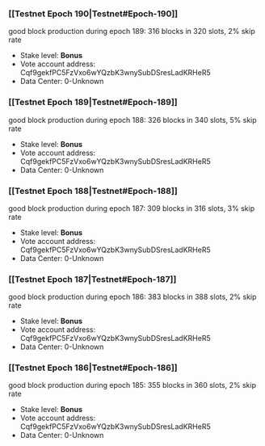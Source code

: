 ### [[Testnet Epoch 190|Testnet#Epoch-190]]
good block production during epoch 189: 316 blocks in 320 slots, 2% skip rate
* Stake level: **Bonus** 
* Vote account address: Cqf9gekfPC5FzVxo6wYQzbK3wnySubDSresLadKRHeR5
* Data Center: 0-Unknown
### [[Testnet Epoch 189|Testnet#Epoch-189]]
good block production during epoch 188: 326 blocks in 340 slots, 5% skip rate
* Stake level: **Bonus** 
* Vote account address: Cqf9gekfPC5FzVxo6wYQzbK3wnySubDSresLadKRHeR5
* Data Center: 0-Unknown
### [[Testnet Epoch 188|Testnet#Epoch-188]]
good block production during epoch 187: 309 blocks in 316 slots, 3% skip rate
* Stake level: **Bonus** 
* Vote account address: Cqf9gekfPC5FzVxo6wYQzbK3wnySubDSresLadKRHeR5
* Data Center: 0-Unknown
### [[Testnet Epoch 187|Testnet#Epoch-187]]
good block production during epoch 186: 383 blocks in 388 slots, 2% skip rate
* Stake level: **Bonus** 
* Vote account address: Cqf9gekfPC5FzVxo6wYQzbK3wnySubDSresLadKRHeR5
* Data Center: 0-Unknown
### [[Testnet Epoch 186|Testnet#Epoch-186]]
good block production during epoch 185: 355 blocks in 360 slots, 2% skip rate
* Stake level: **Bonus** 
* Vote account address: Cqf9gekfPC5FzVxo6wYQzbK3wnySubDSresLadKRHeR5
* Data Center: 0-Unknown